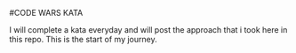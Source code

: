 #CODE WARS KATA



I will complete a kata everyday and will post the approach that i took here in this repo. This is the start of my journey.
